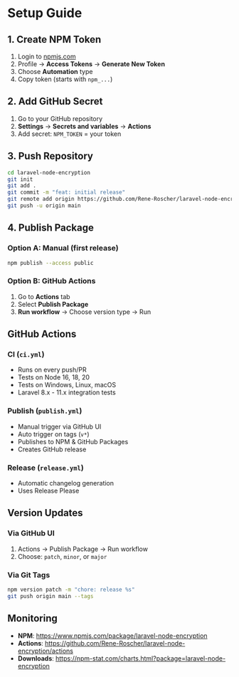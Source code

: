 # Setup Guide

## 1. Create NPM Token

1. Login to [npmjs.com](https://www.npmjs.com/)
2. Profile → **Access Tokens** → **Generate New Token**
3. Choose **Automation** type
4. Copy token (starts with `npm_...`)

## 2. Add GitHub Secret

1. Go to your GitHub repository
2. **Settings** → **Secrets and variables** → **Actions**
3. Add secret: `NPM_TOKEN` = your token

## 3. Push Repository

```bash
cd laravel-node-encryption
git init
git add .
git commit -m "feat: initial release"
git remote add origin https://github.com/Rene-Roscher/laravel-node-encryption.git
git push -u origin main
```

## 4. Publish Package

### Option A: Manual (first release)
```bash
npm publish --access public
```

### Option B: GitHub Actions
1. Go to **Actions** tab
2. Select **Publish Package**
3. **Run workflow** → Choose version type → Run

## GitHub Actions

### CI (`ci.yml`)
- Runs on every push/PR
- Tests on Node 16, 18, 20
- Tests on Windows, Linux, macOS
- Laravel 8.x - 11.x integration tests

### Publish (`publish.yml`)
- Manual trigger via GitHub UI
- Auto trigger on tags (`v*`)
- Publishes to NPM & GitHub Packages
- Creates GitHub release

### Release (`release.yml`)
- Automatic changelog generation
- Uses Release Please

## Version Updates

### Via GitHub UI
1. Actions → Publish Package → Run workflow
2. Choose: `patch`, `minor`, or `major`

### Via Git Tags
```bash
npm version patch -m "chore: release %s"
git push origin main --tags
```

## Monitoring

- **NPM**: https://www.npmjs.com/package/laravel-node-encryption
- **Actions**: https://github.com/Rene-Roscher/laravel-node-encryption/actions
- **Downloads**: https://npm-stat.com/charts.html?package=laravel-node-encryption